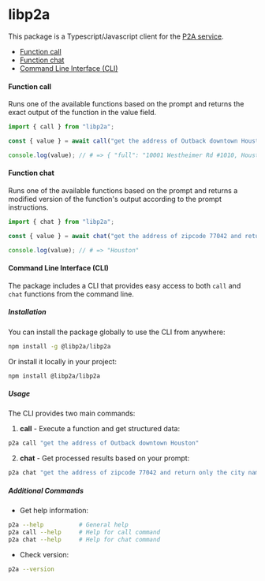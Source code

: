 # libp2a

This package is a Typescript/Javascript client for the [P2A service](https://p2a.telescope.chat/api/v1/docs).

* [Function call](#function-call)
* [Function chat](#function-chat)
* [Command Line Interface (CLI)](#command-line-interface-cli)


#### Function call

Runs one of the available functions based on the prompt and returns the exact
output of the function in the value field.

```ts
import { call } from "libp2a";

const { value } = await call("get the address of Outback downtown Houston");

console.log(value); // # => { "full": "10001 Westheimer Rd #1010, Houston, TX 77042, USA", "postal_code": "77042", "street_name": "Westheimer Road", "complement": "1010", "neighborhood": "Westside", "city_name": "Houston", "state_name": "Texas", "state_code": "TX", "country_name": "United States", "country_code": "US" }
```

#### Function chat

Runs one of the available functions based on the prompt and returns a modified
version of the function's output according to the prompt instructions.

```ts
import { chat } from "libp2a";

const { value } = await chat("get the address of zipcode 77042 and return only the city name")

console.log(value); // # => "Houston"
```

#### Command Line Interface (CLI)

The package includes a CLI that provides easy access to both `call` and `chat` functions from the command line.

##### Installation

You can install the package globally to use the CLI from anywhere:

```bash
npm install -g @libp2a/libp2a
```

Or install it locally in your project:

```bash
npm install @libp2a/libp2a
```

##### Usage

The CLI provides two main commands:

1. **call** - Execute a function and get structured data:
```bash
p2a call "get the address of Outback downtown Houston"
```

2. **chat** - Get processed results based on your prompt:
```bash
p2a chat "get the address of zipcode 77042 and return only the city name"
```

##### Additional Commands

- Get help information:
```bash
p2a --help          # General help
p2a call --help     # Help for call command
p2a chat --help     # Help for chat command
```

- Check version:
```bash
p2a --version
```
